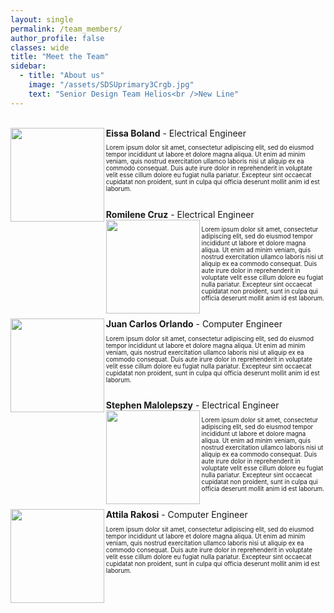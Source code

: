 ```yaml
---
layout: single
permalink: /team_members/
author_profile: false
classes: wide
title: "Meet the Team"
sidebar:
  - title: "About us"
    image: "/assets/SDSUprimary3Crgb.jpg"
    text: "Senior Design Team Helios<br />New Line"
---
```

<br>
<div>
  <strong>Eissa Boland</strong> - Electrical Engineer
    <img src="https://github.com/jcorlando/Team_EMP_Senior_Design_Website/blob/gh-pages/assets/catwithglasses.jpg" style="width:150px; float: left; padding-right: 0.2em">
    <p style="font-size: 0.7em;">
        Lorem ipsum dolor sit amet, consectetur adipiscing elit, sed do eiusmod tempor incididunt ut labore et dolore magna aliqua. Ut enim ad minim veniam, quis nostrud exercitation ullamco laboris nisi ut aliquip ex ea commodo consequat. Duis aute irure dolor in reprehenderit in voluptate velit esse cillum dolore eu fugiat nulla pariatur. Excepteur sint occaecat cupidatat non proident, sunt in culpa qui officia deserunt mollit anim id est laborum.
    </p>
  </div>

<br>
<div>
  <strong>Romilene Cruz</strong> - Electrical Engineer
    <img src="https://github.com/jcorlando/Team_EMP_Senior_Design_Website/blob/gh-pages/assets/catwithglasses.jpg" style="width:150px; float: left; padding-right: 0.2em">
    <p style="font-size: 0.7em;">
        Lorem ipsum dolor sit amet, consectetur adipiscing elit, sed do eiusmod tempor incididunt ut labore et dolore magna aliqua. Ut enim ad minim veniam, quis nostrud exercitation ullamco laboris nisi ut aliquip ex ea commodo consequat. Duis aute irure dolor in reprehenderit in voluptate velit esse cillum dolore eu fugiat nulla pariatur. Excepteur sint occaecat cupidatat non proident, sunt in culpa qui officia deserunt mollit anim id est laborum.
    </p>
  </div>

<br>
<div>
<strong>Juan Carlos Orlando</strong> - Computer Engineer
  <img src="https://github.com/jcorlando/Team_EMP_Senior_Design_Website/blob/gh-pages/assets/catwithglasses.jpg" style="width:150px; float: left; padding-right: 0.2em">
  <p style="font-size: 0.7em;">
      Lorem ipsum dolor sit amet, consectetur adipiscing elit, sed do eiusmod tempor incididunt ut labore et dolore magna aliqua. Ut enim ad minim veniam, quis nostrud exercitation ullamco laboris nisi ut aliquip ex ea commodo consequat. Duis aute irure dolor in reprehenderit in voluptate velit esse cillum dolore eu fugiat nulla pariatur. Excepteur sint occaecat cupidatat non proident, sunt in culpa qui officia deserunt mollit anim id est laborum.
  </p>
</div>

<br>
<div>
  <strong>Stephen Malolepszy</strong> - Electrical Engineer
    <img src="https://github.com/jcorlando/Team_EMP_Senior_Design_Website/blob/gh-pages/assets/catwithglasses.jpg" style="width:150px; float: left; padding-right: 0.2em">
    <p style="font-size: 0.7em;">
        Lorem ipsum dolor sit amet, consectetur adipiscing elit, sed do eiusmod tempor incididunt ut labore et dolore magna aliqua. Ut enim ad minim veniam, quis nostrud exercitation ullamco laboris nisi ut aliquip ex ea commodo consequat. Duis aute irure dolor in reprehenderit in voluptate velit esse cillum dolore eu fugiat nulla pariatur. Excepteur sint occaecat cupidatat non proident, sunt in culpa qui officia deserunt mollit anim id est laborum.
    </p>
</div>

<br>
<div>
  <strong>Attila Rakosi</strong> - Computer Engineer
    <img src="https://github.com/jcorlando/Team_EMP_Senior_Design_Website/blob/gh-pages/assets/catwithglasses.jpg" style="width:150px; float: left; padding-right: 0.2em">
    <p style="font-size: 0.7em;">
        Lorem ipsum dolor sit amet, consectetur adipiscing elit, sed do eiusmod tempor incididunt ut labore et dolore magna aliqua. Ut enim ad minim veniam, quis nostrud exercitation ullamco laboris nisi ut aliquip ex ea commodo consequat. Duis aute irure dolor in reprehenderit in voluptate velit esse cillum dolore eu fugiat nulla pariatur. Excepteur sint occaecat cupidatat non proident, sunt in culpa qui officia deserunt mollit anim id est laborum.
    </p>
</div>

